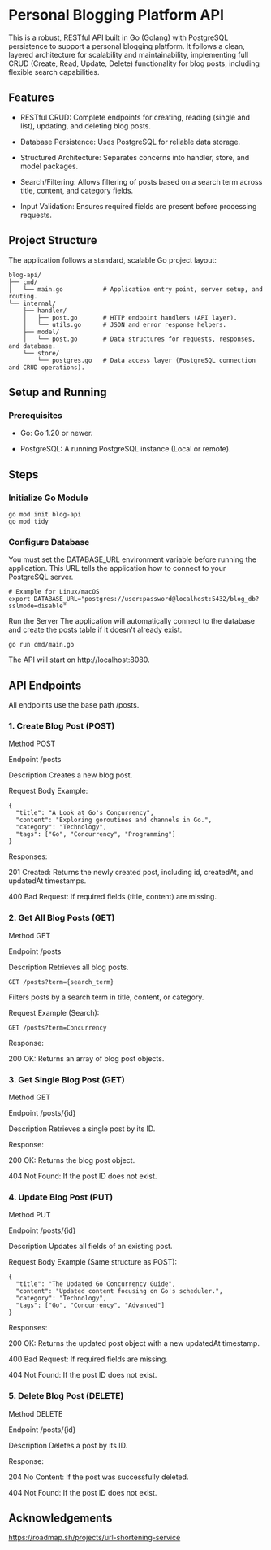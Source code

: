 # Personal Blogging Platform API

This is a robust, RESTful API built in Go (Golang) with PostgreSQL persistence to support a personal blogging platform. It follows a clean, layered architecture for scalability and maintainability, implementing full CRUD (Create, Read, Update, Delete) functionality for blog posts, including flexible search capabilities. 

## Features

- RESTful CRUD: Complete endpoints for creating, reading (single and list), updating, and deleting blog posts.

- Database Persistence: Uses PostgreSQL for reliable data storage.

- Structured Architecture: Separates concerns into handler, store, and model packages.

- Search/Filtering: Allows filtering of posts based on a search term across title, content, and category fields.

- Input Validation: Ensures required fields are present before processing requests.

## Project Structure

The application follows a standard, scalable Go project layout:

```
blog-api/
├── cmd/
│   └── main.go           # Application entry point, server setup, and routing.
└── internal/
    ├── handler/
    │   ├── post.go       # HTTP endpoint handlers (API layer).
    │   └── utils.go      # JSON and error response helpers.
    ├── model/
    │   └── post.go       # Data structures for requests, responses, and database.
    └── store/
        └── postgres.go   # Data access layer (PostgreSQL connection and CRUD operations).
```

## Setup and Running

### Prerequisites

- Go: Go 1.20 or newer.

- PostgreSQL: A running PostgreSQL instance (Local or remote).

## Steps

### Initialize Go Module

```
go mod init blog-api
go mod tidy
```

### Configure Database
You must set the DATABASE_URL environment variable before running the application. This URL tells the application how to connect to your PostgreSQL server.

```
# Example for Linux/macOS
export DATABASE_URL="postgres://user:password@localhost:5432/blog_db?sslmode=disable"
```

Run the Server
The application will automatically connect to the database and create the posts table if it doesn't already exist.

```
go run cmd/main.go
```

The API will start on http://localhost:8080.

## API Endpoints

All endpoints use the base path /posts.

### 1. Create Blog Post (POST)

Method          POST

Endpoint        /posts

Description     Creates a new blog post.

Request Body Example:

```
{
  "title": "A Look at Go's Concurrency",
  "content": "Exploring goroutines and channels in Go.",
  "category": "Technology",
  "tags": ["Go", "Concurrency", "Programming"]
}
```

Responses:

201 Created: Returns the newly created post, including id, createdAt, and updatedAt timestamps.

400 Bad Request: If required fields (title, content) are missing.

### 2. Get All Blog Posts (GET)

Method          GET

Endpoint        /posts

Description     Retrieves all blog posts.

```
GET /posts?term={search_term}
```

Filters posts by a search term in title, content, or category.

Request Example (Search):

```
GET /posts?term=Concurrency
```

Response:

200 OK: Returns an array of blog post objects.

### 3. Get Single Blog Post (GET)

Method          GET

Endpoint        /posts/{id}

Description     Retrieves a single post by its ID.


Response:

200 OK: Returns the blog post object.

404 Not Found: If the post ID does not exist.

### 4. Update Blog Post (PUT)

Method          PUT

Endpoint        /posts/{id}

Description     Updates all fields of an existing post.


Request Body Example (Same structure as POST):

```
{
  "title": "The Updated Go Concurrency Guide",
  "content": "Updated content focusing on Go's scheduler.",
  "category": "Technology",
  "tags": ["Go", "Concurrency", "Advanced"]
}
```

Responses:

200 OK: Returns the updated post object with a new updatedAt timestamp.

400 Bad Request: If required fields are missing.

404 Not Found: If the post ID does not exist.

### 5. Delete Blog Post (DELETE)

Method          DELETE

Endpoint        /posts/{id}

Description     Deletes a post by its ID.

Response:

204 No Content: If the post was successfully deleted.

404 Not Found: If the post ID does not exist.

## Acknowledgements
https://roadmap.sh/projects/url-shortening-service